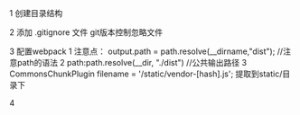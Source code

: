 


1 创建目录结构

2 添加 .gitignore 文件
    git版本控制忽略文件

3 配置webpack
    1 注意点： output.path = path.resolve(__dirname,"dist");   //注意path的语法
    2 path:path.resolve(__dir, "./dist")                      //公共输出路径
    3 CommonsChunkPlugin filename =  '/static/vendor-[hash].js';   提取到static/目录下



4

